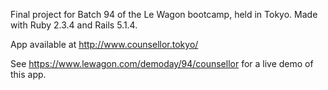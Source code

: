 Final project for Batch 94 of the Le Wagon bootcamp, held in Tokyo. Made with Ruby 2.3.4 and Rails 5.1.4.

App available at http://www.counsellor.tokyo/

See https://www.lewagon.com/demoday/94/counsellor for a live demo of this app.
